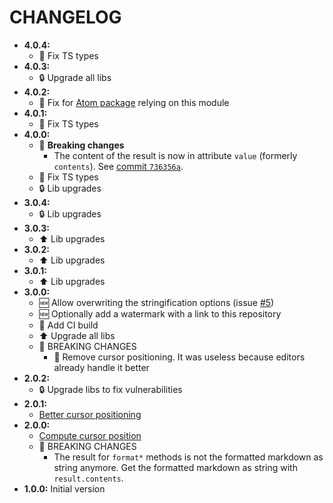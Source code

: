 # CHANGELOG

* __4.0.4:__
  * :bug: Fix TS types
* __4.0.3:__
  * :lock: Upgrade all libs
* __4.0.2:__
  * :bug: Fix for [Atom package](https://atom.io/packages/markdown-spec-formatter) relying on this module
* __4.0.1:__
  * :bug: Fix TS types
* __4.0.0:__
  * :rotating_light: __Breaking changes__
    * The content of the result is now in attribute `value` (formerly `contents`).
      See [commit `736356a`](https://github.com/quilicicf/markdown-formatter/commit/736356a14548880f8eafacb29f45c2c09bb304ba).
  * :bug: Fix TS types
  * :lock: Lib upgrades
* __3.0.4:__
  * :lock: Lib upgrades
* __3.0.3:__
  * :arrow_up: Lib upgrades
* __3.0.2:__
  * :arrow_up: Lib upgrades
* __3.0.1:__
  * :arrow_up: Lib upgrades
* __3.0.0:__
  * :new: Allow overwriting the stringification options (issue [#5](https://github.com/quilicicf/markdown-formatter/issues/5))
  * :new: Optionally add a watermark with a link to this repository
  * :green_heart: Add CI build
  * :arrow_up: Upgrade all libs
  * :rotating_light: BREAKING CHANGES
    * :shower: Remove cursor positioning. It was useless because editors already handle it better
* __2.0.2:__
  * :lock: Upgrade libs to fix vulnerabilities
* __2.0.1:__
  * [Better cursor positioning](https://github.com/quilicicf/markdown-formatter/pull/2)
* __2.0.0:__
  * [Compute cursor position](https://github.com/quilicicf/markdown-formatter/pull/1)
  * :rotating_light: BREAKING CHANGES
    * The result for `format*` methods is not the formatted markdown as string anymore. Get the formatted markdown as string with `result.contents`.
* __1.0.0:__ Initial version
